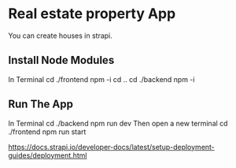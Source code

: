 # Real estate property App

You can create houses in strapi.

## Install Node Modules
In Terminal
cd ./frontend
npm -i
cd ..
cd ./backend
npm -i

## Run The App
In Terminal
cd ./backend 
npm run dev
Then open a new terminal
cd ./frontend
npm run start



https://docs.strapi.io/developer-docs/latest/setup-deployment-guides/deployment.html
